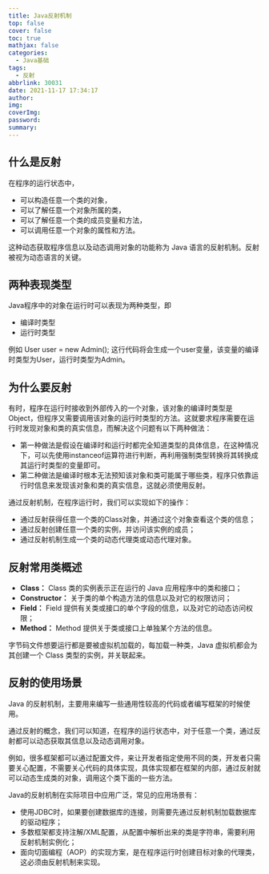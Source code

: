 ```yaml
---
title: Java反射机制
top: false
cover: false
toc: true
mathjax: false
categories:
  - Java基础
tags:
  - 反射
abbrlink: 30031
date: 2021-11-17 17:34:17
author:
img:
coverImg:
password:
summary:
---
```


## 什么是反射
在程序的运行状态中，
- 可以构造任意一个类的对象，
- 可以了解任意一个对象所属的类，
- 可以了解任意一个类的成员变量和方法，
- 可以调用任意一个对象的属性和方法。

这种动态获取程序信息以及动态调用对象的功能称为 Java 语言的反射机制。反射被视为动态语言的关键。

## 两种表现类型
Java程序中的对象在运行时可以表现为两种类型，即
- 编译时类型
- 运行时类型

例如 User user = new Admin(); 这行代码将会生成一个user变量，该变量的编译时类型为User，运行时类型为Admin。
## 为什么要反射
有时，程序在运行时接收到外部传入的一个对象，该对象的编译时类型是Object，但程序又需要调用该对象的运行时类型的方法。这就要求程序需要在运行时发现对象和类的真实信息，而解决这个问题有以下两种做法：

- 第一种做法是假设在编译时和运行时都完全知道类型的具体信息，在这种情况下，可以先使用instanceof运算符进行判断，再利用强制类型转换将其转换成其运行时类型的变量即可。
- 第二种做法是编译时根本无法预知该对象和类可能属于哪些类，程序只依靠运行时信息来发现该对象和类的真实信息，这就必须使用反射。

通过反射机制，在程序运行时，我们可以实现如下的操作：

- 通过反射获得任意一个类的Class对象，并通过这个对象查看这个类的信息；
- 通过反射创建任意一个类的实例，并访问该实例的成员；
- 通过反射机制生成一个类的动态代理类或动态代理对象。

## 反射常用类概述
- **Class：** Class 类的实例表示正在运行的 Java 应用程序中的类和接口；
- **Constructor：** 关于类的单个构造方法的信息以及对它的权限访问；
- **Field：** Field 提供有关类或接口的单个字段的信息，以及对它的动态访问权限；
- **Method：** Method 提供关于类或接口上单独某个方法的信息。

字节码文件想要运行都是要被虚拟机加载的，每加载一种类，Java 虚拟机都会为其创建一个 Class 类型的实例，并关联起来。

## 反射的使用场景
Java 的反射机制，主要用来编写一些通用性较高的代码或者编写框架的时候使用。

通过反射的概念，我们可以知道，在程序的运行状态中，对于任意一个类，通过反射都可以动态获取其信息以及动态调用对象。

例如，很多框架都可以通过配置文件，来让开发者指定使用不同的类，开发者只需要关心配置，不需要关心代码的具体实现，具体实现都在框架的内部，通过反射就可以动态生成类的对象，调用这个类下面的一些方法。

Java的反射机制在实际项目中应用广泛，常见的应用场景有：

- 使用JDBC时，如果要创建数据库的连接，则需要先通过反射机制加载数据库的驱动程序；
- 多数框架都支持注解/XML配置，从配置中解析出来的类是字符串，需要利用反射机制实例化；
- 面向切面编程（AOP）的实现方案，是在程序运行时创建目标对象的代理类，这必须由反射机制来实现。

